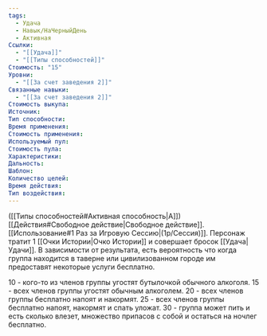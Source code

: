 ```yaml
---
tags:
  - Удача
  - Навык/НаЧерныйДень
  - Активная
Ссылки:
  - "[[Удача]]"
  - "[[Типы способностей]]"
Стоимость: "15"
Уровни:
  - "[[За счет заведения 2]]"
Связанные навыки:
  - "[[За счет заведения 2]]"
Стоимость выкупа:
Источник:
Тип способности:
Время применения:
Стоимость применения:
Используемый пул:
Стоимость пула:
Характеристики:
Дальность:
Шаблон:
Количество целей:
Время действия:
Тип воздействия:
---
```

([[Типы способностей#Активная способность|А]]) [[Действия#Свободное действие|Свободное действие]]. [[Использование#1 Раз за Игровую Сессию|(1р/Сессия)]]. Персонаж тратит 1 [[Очки Истории|Очко Истории]] и совершает бросок [[Удача|Удачи]]. В зависимости от результата, есть вероятность что когда группа находится в таверне или цивилизованном городе им предоставят некоторые услуги бесплатно. 

10 - кого-то из членов группы угостят бутылочкой обычного алкоголя. 
15 - всех членов группы угостят обычным алкоголем.
20 - всех членов группы бесплатно напоят и накормят.
25 - всех членов группы бесплатно напоят, накормят и спать уложат. 
30 - группа может пить и есть сколько влезет, множество припасов с собой и остаться на ночлег бесплатно. 